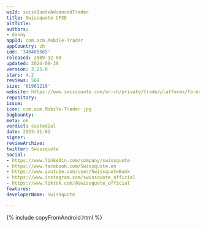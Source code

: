 ```yaml
---
wsId: swissQuoteAdvancedTrader
title: Swissquote CFXD
altTitle: 
authors:
- danny
appId: com.acm.Mobile-Trader
appCountry: ch
idd: '340408565'
released: 2009-12-09
updated: 2024-09-30
version: 3.25.0
stars: 4.2
reviews: 569
size: '61961216'
website: https://www.swissquote.com/en-ch/private/trade/platforms/forex-cfds/cfxd
repository: 
issue: 
icon: com.acm.Mobile-Trader.jpg
bugbounty: 
meta: ok
verdict: custodial
date: 2023-11-02
signer: 
reviewArchive: 
twitter: Swissquote
social:
- https://www.linkedin.com/company/swissquote
- https://www.facebook.com/Swissquote.en
- https://www.youtube.com/user/SwissquoteBank
- https://www.instagram.com/swissquote_official
- https://www.tiktok.com/@swissquote_official
features: 
developerName: Swissquote

---
```


{% include copyFromAndroid.html %}